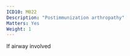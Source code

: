```yaml
---
ICD10: M022
Description: "Postimmunization arthropathy"
Matters: Yes
Weight: 1
---
```

If airway involved
